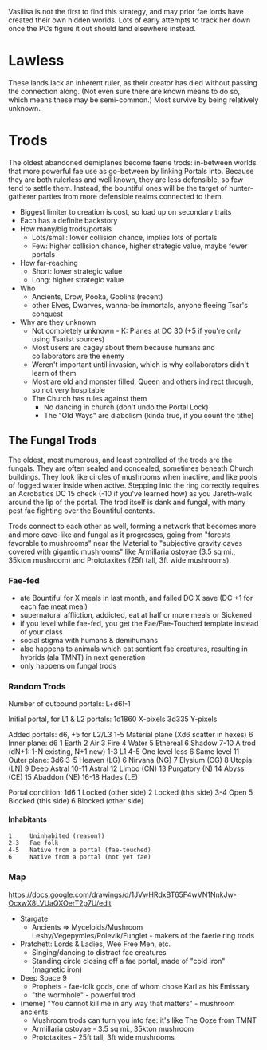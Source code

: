 Vasilisa is not the first to find this strategy, and may prior fae lords have created their own hidden worlds. Lots of early attempts to track her down once the PCs figure it out should land elsewhere instead.

# Lawless
These lands lack an inherent ruler, as their creator has died without passing the connection along. (Not even sure there are known means to do so, which means these may be semi-common.) Most survive by being relatively unknown.

# Trods
The oldest abandoned demiplanes become faerie trods: in-between worlds that more powerful fae use as go-between by linking Portals into. Because they are both rulerless and well known, they are less defensible, so few tend to settle them. Instead, the bountiful ones will be the target of hunter-gatherer parties from more defensible realms connected to them.
 
- Biggest limiter to creation is cost, so load up on secondary traits
- Each has a definite backstory
- How many/big trods/portals
  - Lots/small: lower collision chance, implies lots of portals
  - Few: higher collision chance, higher strategic value, maybe fewer portals
- How far-reaching
  - Short: lower strategic value
  - Long: higher strategic value
- Who
  - Ancients, Drow, Pooka, Goblins (recent)
  - other Elves, Dwarves, wanna-be immortals, anyone fleeing Tsar's conquest
- Why are they unknown
  - Not completely unknown - K: Planes at DC 30 (+5 if you're only using Tsarist sources)
  - Most users are cagey about them because humans and collaborators are the enemy
  - Weren't important until invasion, which is why collaborators didn't learn of them
  - Most are old and monster filled, Queen and others indirect through, so not very hospitable
  - The Church has rules against them
    - No dancing in church (don't undo the Portal Lock)
    - The "Old Ways" are diabolism (kinda true, if you count the tithe)

## The Fungal Trods
The oldest, most numerous, and least controlled of the trods are the fungals. They are often sealed and concealed, sometimes beneath Church buildings. They look like circles of mushrooms when inactive, and like pools of fogged water inside when active. Stepping into the ring correctly requires an Acrobatics DC 15 check (-10 if you've learned how) as you Jareth-walk around the lip of the portal. The trod itself is dank and fungal, with many pest fae fighting over the Bountiful contents.

Trods connect to each other as well, forming a network that becomes more and more cave-like and fungal as it progresses, going from "forests favorable to mushrooms" near the Material to "subjective gravity caves covered with gigantic mushrooms" like  Armillaria ostoyae (3.5 sq mi., 35kton mushroom) and Prototaxites (25ft tall, 3ft wide mushrooms).


### Fae-fed
- ate Bountiful for X meals in last month, and failed DC X save (DC +1 for each fae meat meal)
- supernatural affliction, addicted, eat at half or more meals or Sickened
- if you level while fae-fed, you get the Fae/Fae-Touched template instead of your class
- social stigma with humans & demihumans
- also happens to animals which eat sentient fae creatures, resulting in hybrids (ala TMNT) in next generation
- only happens on fungal trods


### Random Trods
Number of outbound portals: L+d6!-1

Initial portal, for L1 & L2 portals:
    1d1860    X-pixels
    3d335     Y-pixels

Added portals: d6, +5 for L2/L3
    1-5   Material plane (Xd6 scatter in hexes)
    6     Inner plane: d6
          1     Earth
          2     Air
          3     Fire
          4     Water
          5     Ethereal
          6     Shadow
    7-10  A trod (dN+1: 1-N existing, N+1 new)
          1-3     L1
          4-5     One level less
          6       Same level
    11    Outer plane: 3d6
          3-5     Heaven (LG)
          6       Nirvana (NG)
          7       Elysium (CG)
          8       Utopia (LN)
          9       Deep Astral
          10-11   Astral
          12      Limbo (CN)
          13      Purgatory (N)
          14      Abyss (CE)
          15      Abaddon (NE)
          16-18   Hades (LE)

Portal condition: 1d6
    1     Locked (other side)
    2     Locked (this side)
    3-4   Open
    5     Blocked (this side)
    6     Blocked (other side)


#### Inhabitants
    1     Uninhabited (reason?)
    2-3   Fae folk
    4-5   Native from a portal (fae-touched)
    6     Native from a portal (not yet fae)

### Map
https://docs.google.com/drawings/d/1JVwHRdxBT65F4wVN1NnkJw-OcxwX8LVUaQXOerT2p7U/edit





- Stargate
  - Ancients => Myceloids/Mushroom Leshy/Vegepymies/Polevik/Funglet - makers of the faerie ring trods
- Pratchett: Lords & Ladies, Wee Free Men, etc.
  - Singing/dancing to distract fae creatures
  - Standing circle closing off a fae portal, made of "cold iron" (magnetic iron)
- Deep Space 9
  - Prophets - fae-folk gods, one of whom chose Karl as his Emissary
  - "the wormhole" - powerful trod
- (meme) "You cannot kill me in any way that matters" - mushroom ancients
  - Mushroom trods can turn you into fae: it's like The Ooze from TMNT
  - Armillaria ostoyae - 3.5 sq mi., 35kton mushroom
  - Prototaxites - 25ft tall, 3ft wide mushrooms
